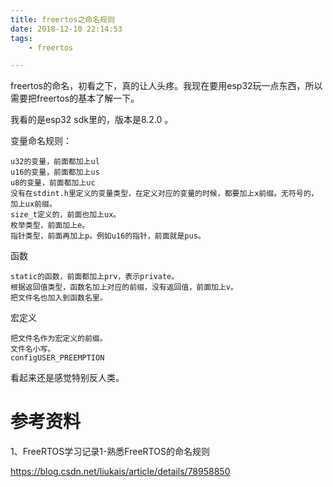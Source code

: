```yaml
---
title: freertos之命名规则
date: 2018-12-10 22:14:53
tags:
	- freertos

---
```




freertos的命名，初看之下，真的让人头疼。我现在要用esp32玩一点东西，所以需要把freertos的基本了解一下。

我看的是esp32 sdk里的，版本是8.2.0 。

变量命名规则：

```
u32的变量，前面都加上ul
u16的变量，前面都加上us
u8的变量，前面都加上uc
没有在stdint.h里定义的变量类型，在定义对应的变量的时候，都要加上x前缀。无符号的，加上ux前缀。
size_t定义的，前面也加上ux。
枚举类型，前面加上e。
指针类型，前面再加上p。例如u16的指针，前面就是pus。
```

函数

```
static的函数，前面都加上prv，表示private。
根据返回值类型，函数名加上对应的前缀，没有返回值，前面加上v。
把文件名也加入到函数名里。
```

宏定义

```
把文件名作为宏定义的前缀。
文件名小写。
configUSER_PREEMPTION
```

看起来还是感觉特别反人类。



# 参考资料

1、FreeRTOS学习记录1-熟悉FreeRTOS的命名规则

https://blog.csdn.net/liukais/article/details/78958850

